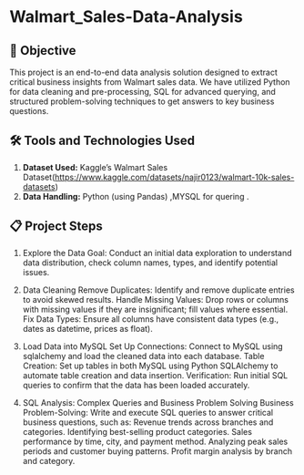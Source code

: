 # Walmart_Sales-Data-Analysis

## **🎯 Objective**
This project is an end-to-end data analysis solution designed to extract critical business insights from Walmart sales data. We have utilized Python for data cleaning and pre-processing, SQL for advanced querying, and structured problem-solving techniques to get answers to key business questions.


## **🛠 Tools and Technologies Used**

1. **Dataset Used:** Kaggle’s Walmart Sales Dataset(https://www.kaggle.com/datasets/najir0123/walmart-10k-sales-datasets)
2. **Data Handling:** Python (using Pandas) ,MYSQL for quering .


## **📋 Project Steps**
1. Explore the Data
Goal: Conduct an initial data exploration to understand data distribution, check column names, types, and identify potential issues.

2. Data Cleaning
Remove Duplicates: Identify and remove duplicate entries to avoid skewed results.
Handle Missing Values: Drop rows or columns with missing values if they are insignificant; fill values where essential.
Fix Data Types: Ensure all columns have consistent data types (e.g., dates as datetime, prices as float).

3. Load Data into MySQL 
Set Up Connections: Connect to MySQL using sqlalchemy and load the cleaned data into each database.
Table Creation: Set up tables in both MySQL  using Python SQLAlchemy to automate table creation and data insertion.
Verification: Run initial SQL queries to confirm that the data has been loaded accurately.

4. SQL Analysis: Complex Queries and Business Problem Solving
Business Problem-Solving: Write and execute  SQL queries to answer critical business questions, such as:
Revenue trends across branches and categories.
Identifying best-selling product categories.
Sales performance by time, city, and payment method.
Analyzing peak sales periods and customer buying patterns.
Profit margin analysis by branch and category.
